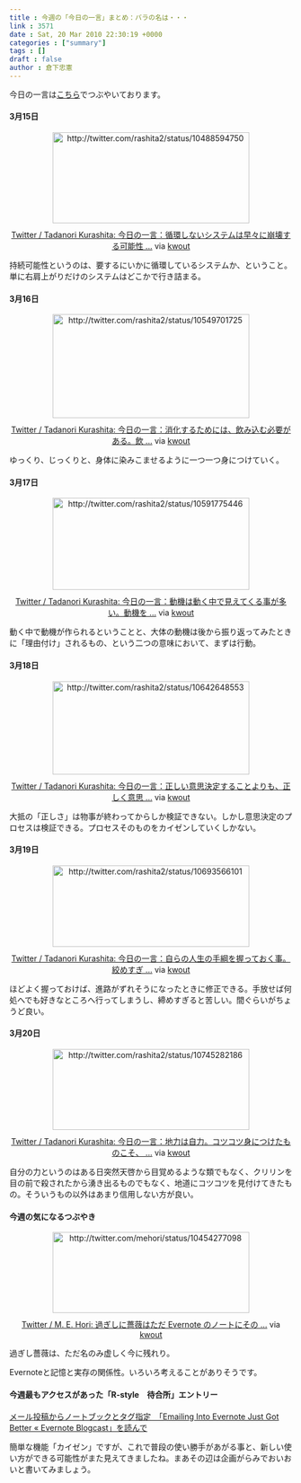 ```yaml
---
title : 今週の「今日の一言」まとめ：バラの名は・・・
link : 3571
date : Sat, 20 Mar 2010 22:30:19 +0000
categories : ["summary"]
tags : []
draft : false
author : 倉下忠憲
---
```


今日の一言は<a href="http://twitter.com/rashita2">こちら</a>でつぶやいております。
<!--more-->
<h4>3月15日</h4>
<div class="kwout" style="text-align: center;"><img src="http://kwout.com/cutout/f/em/we/hrw_bor_rou_w350.jpg" alt="http://twitter.com/rashita2/status/10488594750" title="Twitter / Tadanori Kurashita: 今日の一言：循環しないシステムは早々に崩壊する可能性 ..." width="350" height="162" style="border: none;" usemap="#map_femwehrw" /><map id="map_femwehrw" name="map_femwehrw"><area coords="14,78,71,84" href="http://twitter.com/rashita2/status/10488594750" alt="" shape="rect" /><area coords="14,103,41,131" href="http://twitter.com/rashita2" alt="" shape="rect" /><area coords="54,103,121,120" href="http://twitter.com/rashita2" alt="" shape="rect" /></map><p style="margin-top: 10px; text-align: center;"><a href="http://twitter.com/rashita2/status/10488594750">Twitter / Tadanori Kurashita: 今日の一言：循環しないシステムは早々に崩壊する可能性 ...</a> via <a href="http://kwout.com/quote/femwehrw">kwout</a></p></div>
持続可能性というのは、要するにいかに循環しているシステムか、ということ。単に右肩上がりだけのシステムはどこかで行き詰まる。
<h4>3月16日</h4>
<div class="kwout" style="text-align: center;"><img src="http://kwout.com/cutout/c/8e/py/jbq_bor_rou_w350.jpg" alt="http://twitter.com/rashita2/status/10549701725" title="Twitter / Tadanori Kurashita: 今日の一言：消化するためには、飲み込む必要がある。飲 ..." width="350" height="185" style="border: none;" usemap="#map_c8epyjbq" /><map id="map_c8epyjbq" name="map_c8epyjbq"><area coords="14,100,72,106" href="http://twitter.com/rashita2/status/10549701725" alt="" shape="rect" /><area coords="14,125,41,153" href="http://twitter.com/rashita2" alt="" shape="rect" /><area coords="54,125,121,142" href="http://twitter.com/rashita2" alt="" shape="rect" /></map><p style="margin-top: 10px; text-align: center;"><a href="http://twitter.com/rashita2/status/10549701725">Twitter / Tadanori Kurashita: 今日の一言：消化するためには、飲み込む必要がある。飲 ...</a> via <a href="http://kwout.com/quote/c8epyjbq">kwout</a></p></div>
ゆっくり、じっくりと、身体に染みこませるように一つ一つ身につけていく。
<h4>3月17日</h4>
<div class="kwout" style="text-align: center;"><img src="http://kwout.com/cutout/u/cj/ju/kni_bor_rou_w350.jpg" alt="http://twitter.com/rashita2/status/10591775446" title="Twitter / Tadanori Kurashita: 今日の一言：動機は動く中で見えてくる事が多い。動機を ..." width="350" height="164" style="border: none;" usemap="#map_ucjjukni" /><map id="map_ucjjukni" name="map_ucjjukni"><area coords="15,78,72,84" href="http://twitter.com/rashita2/status/10591775446" alt="" shape="rect" /><area coords="15,104,42,132" href="http://twitter.com/rashita2" alt="" shape="rect" /><area coords="55,104,122,121" href="http://twitter.com/rashita2" alt="" shape="rect" /></map><p style="margin-top: 10px; text-align: center;"><a href="http://twitter.com/rashita2/status/10591775446">Twitter / Tadanori Kurashita: 今日の一言：動機は動く中で見えてくる事が多い。動機を ...</a> via <a href="http://kwout.com/quote/ucjjukni">kwout</a></p></div>
動く中で動機が作られるということと、大体の動機は後から振り返ってみたときに「理由付け」されるもの、という二つの意味において、まずは行動。
<h4>3月18日</h4>
<div class="kwout" style="text-align: center;"><img src="http://kwout.com/cutout/m/u5/59/4x5_bor_rou_w350.jpg" alt="http://twitter.com/rashita2/status/10642648553" title="Twitter / Tadanori Kurashita: 今日の一言：正しい意思決定することよりも、正しく意思 ..." width="350" height="166" style="border: none;" usemap="#map_mu5594x5" /><map id="map_mu5594x5" name="map_mu5594x5"><area coords="15,79,72,85" href="http://twitter.com/rashita2/status/10642648553" alt="" shape="rect" /><area coords="15,104,42,133" href="http://twitter.com/rashita2" alt="" shape="rect" /><area coords="55,104,122,122" href="http://twitter.com/rashita2" alt="" shape="rect" /></map><p style="margin-top: 10px; text-align: center;"><a href="http://twitter.com/rashita2/status/10642648553">Twitter / Tadanori Kurashita: 今日の一言：正しい意思決定することよりも、正しく意思 ...</a> via <a href="http://kwout.com/quote/mu5594x5">kwout</a></p></div>
大抵の「正しさ」は物事が終わってからしか検証できない。しかし意思決定のプロセスは検証できる。プロセスそのものをカイゼンしていくしかない。
<h4>3月19日</h4>
<div class="kwout" style="text-align: center;"><img src="http://kwout.com/cutout/6/j6/93/6t9_bor_rou_w350.jpg" alt="http://twitter.com/rashita2/status/10693566101" title="Twitter / Tadanori Kurashita: 今日の一言：自らの人生の手綱を握っておく事。絞めすぎ ..." width="350" height="145" style="border: none;" usemap="#map_6j6936t9" /><map id="map_6j6936t9" name="map_6j6936t9"><area coords="13,59,71,65" href="http://twitter.com/rashita2/status/10693566101" alt="" shape="rect" /><area coords="13,84,41,113" href="http://twitter.com/rashita2" alt="" shape="rect" /><area coords="53,84,121,101" href="http://twitter.com/rashita2" alt="" shape="rect" /></map><p style="margin-top: 10px; text-align: center;"><a href="http://twitter.com/rashita2/status/10693566101">Twitter / Tadanori Kurashita: 今日の一言：自らの人生の手綱を握っておく事。絞めすぎ ...</a> via <a href="http://kwout.com/quote/6j6936t9">kwout</a></p></div>
ほどよく握っておけば、進路がずれそうになったときに修正できる。手放せば何処へでも好きなところへ行ってしまうし、締めすぎると苦しい。間ぐらいがちょうど良い。

<h4>3月20日</h4>
<div class="kwout" style="text-align: center;"><img src="http://kwout.com/cutout/w/vw/y2/ukn_bor_rou_w350.jpg" alt="http://twitter.com/rashita2/status/10745282186" title="Twitter / Tadanori Kurashita: 今日の一言：地力は自力。コツコツ身につけたものこそ、 ..." width="350" height="144" style="border: none;" usemap="#map_wvwy2ukn" /><map id="map_wvwy2ukn" name="map_wvwy2ukn"><area coords="16,55,51,61" href="http://twitter.com/rashita2/status/10745282186" alt="" shape="rect" /><area coords="16,81,43,109" href="http://twitter.com/rashita2" alt="" shape="rect" /><area coords="55,80,123,97" href="http://twitter.com/rashita2" alt="" shape="rect" /></map><p style="margin-top: 10px; text-align: center;"><a href="http://twitter.com/rashita2/status/10745282186">Twitter / Tadanori Kurashita: 今日の一言：地力は自力。コツコツ身につけたものこそ、 ...</a> via <a href="http://kwout.com/quote/wvwy2ukn">kwout</a></p></div>
自分の力というのはある日突然天啓から目覚めるような類でもなく、クリリンを目の前で殺されたから湧き出るものでもなく、地道にコツコツを見付けてきたもの。そういうもの以外はあまり信用しない方が良い。
<h4>今週の気になるつぶやき</h4>
<div class="kwout" style="text-align: center;"><img src="http://kwout.com/cutout/9/4u/nr/wdc_bor_rou_w350.jpg" alt="http://twitter.com/mehori/status/10454277098" title="Twitter / M. E. Hori: 過ぎしに薔薇はただ Evernote のノートにその ..." width="350" height="144" style="border: none;" usemap="#map_94unrwdc" /><map id="map_94unrwdc" name="map_94unrwdc"><area coords="15,57,72,64" href="http://twitter.com/mehori/status/10454277098" alt="" shape="rect" /><area coords="73,57,106,64" href="http://www.tweetdeck.com/" alt="" shape="rect" /><area coords="15,83,42,111" href="http://twitter.com/mehori" alt="" shape="rect" /><area coords="54,82,109,99" href="http://twitter.com/mehori" alt="" shape="rect" /></map><p style="margin-top: 10px; text-align: center;"><a href="http://twitter.com/mehori/status/10454277098">Twitter / M. E. Hori: 過ぎしに薔薇はただ Evernote のノートにその ...</a> via <a href="http://kwout.com/quote/94unrwdc">kwout</a></p></div>

過ぎし薔薇は、ただ名のみ虚しく今に残れり。

Evernoteと記憶と実存の関係性。いろいろ考えることがありそうです。
<h4>今週最もアクセスがあった「R-style　待合所」エントリー</h4>
<a href="http://r-style.posterous.com/-emailing-into-evernote-just-got-better-evern">メール投稿からノートブックとタグ指定　「Emailing Into Evernote Just Got Better « Evernote Blogcast」を読んで</a>

簡単な機能「カイゼン」ですが、これで普段の使い勝手があがる事と、新しい使い方ができる可能性がまた見えてきましたね。まあその辺は企画がらみでおいおいと書いてみましょう。